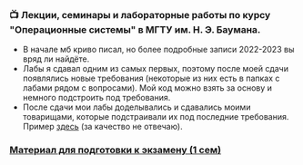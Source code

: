 ### :tv: Лекции, семинары и лабораторные работы по курсу "Операционные системы" в МГТУ им. Н. Э. Баумана.

- В начале мб криво писал, но более подробные записи 2022-2023 вы вряд ли найдёте.
- Лабы я сдавал одним из самых первых, поэтому после моей сдачи появлялись новые требования (некоторые из них есть в папках с лабами рядом с вопросами). Мой код можно взять за основу и немного подстроить под требования.
- После сдачи мои лабы доделывались и сдавались моими товарищами, которые подстраивали их под последние требования. Пример [здесь](https://github.com/marchenko-vs/ics7-os) (за качество не отвечаю).



### [Материал для подготовки к экзамену (1 сем)](https://puzzling-author-d18.notion.site/2023-7c131671d4dc46c6adf35f198b1e1b4b)
